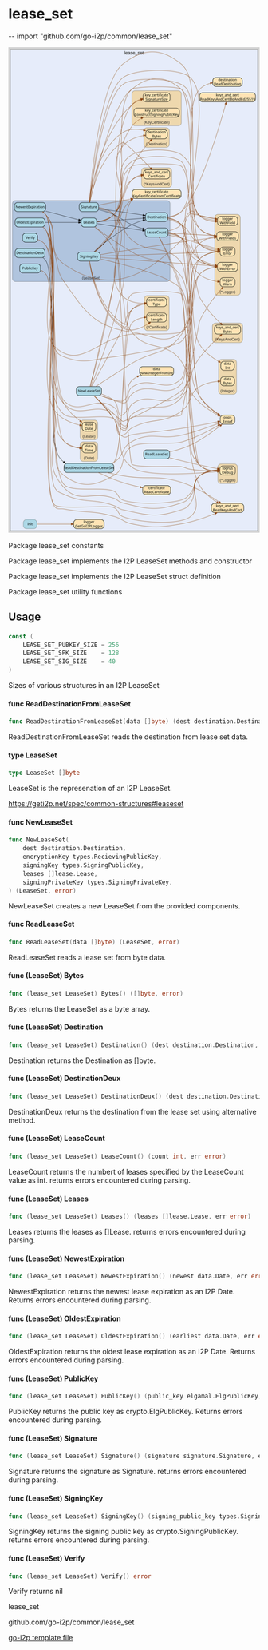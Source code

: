 # lease_set
--
    import "github.com/go-i2p/common/lease_set"

![lease_set.svg](lease_set.svg)

Package lease_set constants

Package lease_set implements the I2P LeaseSet methods and constructor

Package lease_set implements the I2P LeaseSet struct definition

Package lease_set utility functions

## Usage

```go
const (
	LEASE_SET_PUBKEY_SIZE = 256
	LEASE_SET_SPK_SIZE    = 128
	LEASE_SET_SIG_SIZE    = 40
)
```
Sizes of various structures in an I2P LeaseSet

#### func  ReadDestinationFromLeaseSet

```go
func ReadDestinationFromLeaseSet(data []byte) (dest destination.Destination, remainder []byte, err error)
```
ReadDestinationFromLeaseSet reads the destination from lease set data.

#### type LeaseSet

```go
type LeaseSet []byte
```

LeaseSet is the represenation of an I2P LeaseSet.

https://geti2p.net/spec/common-structures#leaseset

#### func  NewLeaseSet

```go
func NewLeaseSet(
	dest destination.Destination,
	encryptionKey types.RecievingPublicKey,
	signingKey types.SigningPublicKey,
	leases []lease.Lease,
	signingPrivateKey types.SigningPrivateKey,
) (LeaseSet, error)
```
NewLeaseSet creates a new LeaseSet from the provided components.

#### func  ReadLeaseSet

```go
func ReadLeaseSet(data []byte) (LeaseSet, error)
```
ReadLeaseSet reads a lease set from byte data.

#### func (LeaseSet) Bytes

```go
func (lease_set LeaseSet) Bytes() ([]byte, error)
```
Bytes returns the LeaseSet as a byte array.

#### func (LeaseSet) Destination

```go
func (lease_set LeaseSet) Destination() (dest destination.Destination, err error)
```
Destination returns the Destination as []byte.

#### func (LeaseSet) DestinationDeux

```go
func (lease_set LeaseSet) DestinationDeux() (dest destination.Destination, err error)
```
DestinationDeux returns the destination from the lease set using alternative
method.

#### func (LeaseSet) LeaseCount

```go
func (lease_set LeaseSet) LeaseCount() (count int, err error)
```
LeaseCount returns the numbert of leases specified by the LeaseCount value as
int. returns errors encountered during parsing.

#### func (LeaseSet) Leases

```go
func (lease_set LeaseSet) Leases() (leases []lease.Lease, err error)
```
Leases returns the leases as []Lease. returns errors encountered during parsing.

#### func (LeaseSet) NewestExpiration

```go
func (lease_set LeaseSet) NewestExpiration() (newest data.Date, err error)
```
NewestExpiration returns the newest lease expiration as an I2P Date. Returns
errors encountered during parsing.

#### func (LeaseSet) OldestExpiration

```go
func (lease_set LeaseSet) OldestExpiration() (earliest data.Date, err error)
```
OldestExpiration returns the oldest lease expiration as an I2P Date. Returns
errors encountered during parsing.

#### func (LeaseSet) PublicKey

```go
func (lease_set LeaseSet) PublicKey() (public_key elgamal.ElgPublicKey, err error)
```
PublicKey returns the public key as crypto.ElgPublicKey. Returns errors
encountered during parsing.

#### func (LeaseSet) Signature

```go
func (lease_set LeaseSet) Signature() (signature signature.Signature, err error)
```
Signature returns the signature as Signature. returns errors encountered during
parsing.

#### func (LeaseSet) SigningKey

```go
func (lease_set LeaseSet) SigningKey() (signing_public_key types.SigningPublicKey, err error)
```
SigningKey returns the signing public key as crypto.SigningPublicKey. returns
errors encountered during parsing.

#### func (LeaseSet) Verify

```go
func (lease_set LeaseSet) Verify() error
```
Verify returns nil



lease_set 

github.com/go-i2p/common/lease_set

[go-i2p template file](/template.md)
